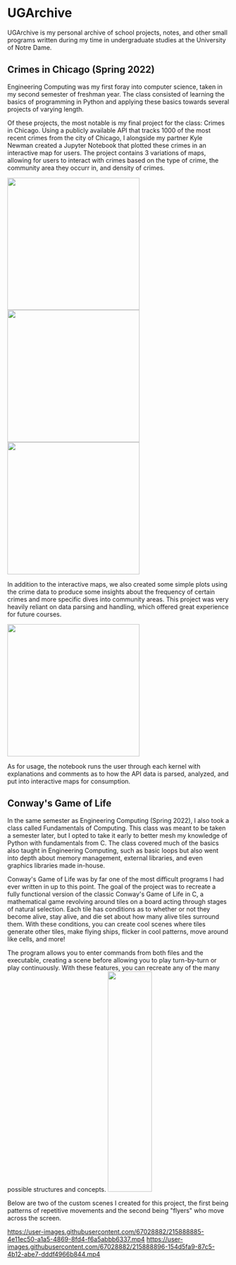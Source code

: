 # UGArchive

UGArchive is my personal archive of school projects, notes, and other small programs written during my time in undergraduate studies at the University of Notre Dame.

## Crimes in Chicago (Spring 2022)

Engineering Computing was my first foray into computer science, taken in my second semester of freshman year. The class consisted of learning the basics of programming in Python and applying these basics towards several projects of varying length.

Of these projects, the most notable is my final project for the class: Crimes in Chicago. Using a publicly available API that tracks 1000 of the most recent crimes from the city of Chicago, I alongside my partner Kyle Newman created a Jupyter Notebook that plotted these crimes in an interactive map for users. The project contains 3 variations of maps, allowing for users to interact with crimes based on the type of crime, the community area they occurr in, and density of crimes.

<img src="https://user-images.githubusercontent.com/67028882/215879741-f407a81c-d469-418f-ba6b-ae549314307c.png" width="300" height="300"><img src="https://user-images.githubusercontent.com/67028882/215880765-484e4685-c4f0-43b1-aa38-1ab84ea5aaf7.png" width="300" height="300"><img src="https://user-images.githubusercontent.com/67028882/215880779-a43cf659-c286-4c30-b54b-69e0031ead04.png" width="300" height="300">

In addition to the interactive maps, we also created some simple plots using the crime data to produce some insights about the frequency of certain crimes and more specific dives into community areas. This project was very heavily reliant on data parsing and handling, which offered great experience for future courses.

<img src="https://user-images.githubusercontent.com/67028882/215884076-d052a078-e4f9-459b-80c8-7ff2d5c81339.png" width="300" height="300">

As for usage, the notebook runs the user through each kernel with explanations and comments as to how the API data is parsed, analyzed, and put into interactive maps for consumption.

## Conway's Game of Life

In the same semester as Engineering Computing (Spring 2022), I also took a class called Fundamentals of Computing. This class was meant to be taken a semester later, but I opted to take it early to better mesh my knowledge of Python with fundamentals from C. The class covered much of the basics also taught in Engineering Computing, such as basic loops but also went into depth about memory management, external libraries, and even graphics libraries made in-house.

Conway's Game of Life was by far one of the most difficult programs I had ever written in up to this point. The goal of the project was to recreate a fully functional version of the classic Conway's Game of Life in C, a mathematical game revolving around tiles on a board acting through stages of natural selection. Each tile has conditions as to whether or not they become alive, stay alive, and die set about how many alive tiles surround them. With these conditions, you can create cool scenes where tiles generate other tiles, make flying ships, flicker in cool patterns, move around like cells, and more!

The program allows you to enter commands from both files and the executable, creating a scene before allowing you to play turn-by-turn or play continuously. With these features, you can recreate any of the many possible structures and concepts.
<img src="https://user-images.githubusercontent.com/67028882/215889155-4b9fd97e-a5a7-4a5e-a5ea-b0ed5a5f8539.png" width="100" height="500">

Below are two of the custom scenes I created for this project, the first being patterns of repetitive movements and the second being "flyers" who move across the screen.


https://user-images.githubusercontent.com/67028882/215888885-4e11ec50-a1a5-4869-8fd4-f6a5abbb6337.mp4
https://user-images.githubusercontent.com/67028882/215888896-154d5fa9-87c5-4b12-abe7-dddf4966b844.mp4



